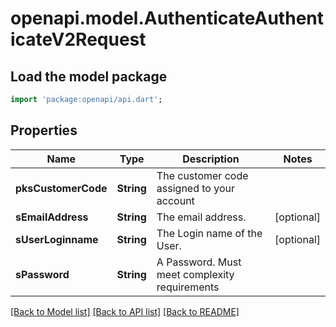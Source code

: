 # openapi.model.AuthenticateAuthenticateV2Request

## Load the model package
```dart
import 'package:openapi/api.dart';
```

## Properties
Name | Type | Description | Notes
------------ | ------------- | ------------- | -------------
**pksCustomerCode** | **String** | The customer code assigned to your account | 
**sEmailAddress** | **String** | The email address. | [optional] 
**sUserLoginname** | **String** | The Login name of the User. | [optional] 
**sPassword** | **String** | A Password.  Must meet complexity requirements | 

[[Back to Model list]](../README.md#documentation-for-models) [[Back to API list]](../README.md#documentation-for-api-endpoints) [[Back to README]](../README.md)


